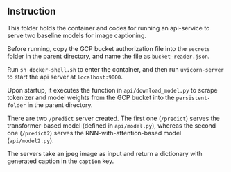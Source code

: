 ## Instruction

This folder holds the container and codes for running an api-service to serve two baseline models for image captioning.

Before running, copy the GCP bucket authorization file into the `secrets` folder in the parent directory, and name the file as `bucket-reader.json`.

Run `sh docker-shell.sh` to enter the container, and then run `uvicorn-server` to start the api server at `localhost:9000`.

Upon startup, it executes the function in `api/download_model.py` to scrape tokenizer and model weights from the GCP bucket into the `persistent-folder` in the parent directory. 

There are two `/predict` server created. The first one (`/predict`) serves the transformer-based model (defined in `api/model.py`), whereas the second one (`/predict2`) serves the RNN-with-attention-based model (`api/model2.py`).

The servers take an jpeg image as input and return a dictionary with generated caption in the `caption` key.
